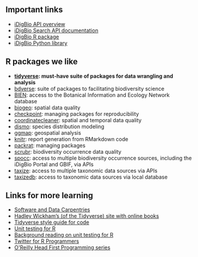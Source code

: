 ## Important links

- [iDigBio API overview](https://www.idigbio.org/wiki/index.php/IDigBio_API)
- [iDigBio Search API documentation](https://github.com/iDigBio/idigbio-search-api/wiki)
- [iDigBio R package](https://github.com/idigbio/ridigbio)
- [iDigBio Python library](https://github.com/idigbio/idigbio-python-client/)

## R packages we like

- **[tidyverse](https://www.tidyverse.org/): must-have suite of packages for data wrangling and analysis**
- [bdverse](https://bd-r.github.io/The-bdverse/index.html): suite of packages to facilitating biodiversity science
- [BIEN](https://cran.r-project.org/web/packages/BIEN/index.html): access to the Botanical Information and Ecology Network database
- [biogeo](https://cran.r-project.org/web/packages/biogeo/index.html): spatial data quality
- [checkpoint](https://cran.r-project.org/web/packages/checkpoint/vignettes/checkpoint.html): managing packages for reproducibility
- [coordinatecleaner](https://ropensci.github.io/CoordinateCleaner/): spatial and temporal data quality
- [dismo](https://cran.r-project.org/web/packages/dismo/index.html): species distribution modeling
- [ggmap](https://cran.r-project.org/web/packages/ggmap/index.html): geospatial analysis
- [knitr](https://yihui.org/knitr/): report generation from RMarkdown code
- [packrat](https://rstudio.github.io/packrat/): managing packages
- [scrubr](https://docs.ropensci.org/scrubr/): biodiversity occurrence data quality
- [spocc](https://docs.ropensci.org/spocc/): access to multiple biodiversity occurrence sources, including the iDigBio Portal and GBIF, via APIs
- [taxize](https://docs.ropensci.org/taxize/): access to multiple taxonomic data sources via APIs
- [taxizedb](https://docs.ropensci.org/taxizedb/): access to taxonomic data sources via local database

## Links for more learning

- [Software and Data Carpentries](https://carpentries.org/)
- [Hadley Wickham’s (of the Tidyverse) site with online books](http://hadley.nz/#teaching)
- [Tidyverse style guide for code](https://style.tidyverse.org/)
- [Unit testing for R](https://testthat.r-lib.org/)
- [Background reading on unit testing for R](http://r-pkgs.had.co.nz/tests.html)
- [Twitter for R Programmers](https://www.t4rstats.com/)
- [O'Reilly Head First Programming series](https://ssearch.oreilly.com/?q=Head+First+Programming)
